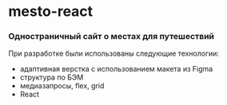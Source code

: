 # mesto-react
### Одностраничный сайт о местах для путешествий
При разработке были использованы следующие технологии:
* адаптивная верстка с использованием макета из Figma
* структура по БЭМ
* медиазапросы, flex, grid
* React
